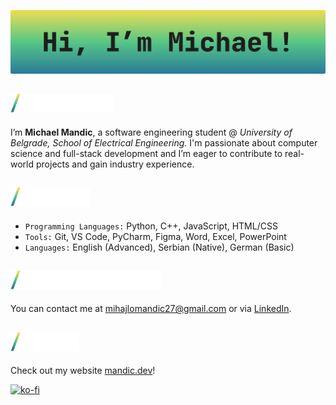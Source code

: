 <a alt="Hi, I'm Michael! A Software Engineer based in Serbia_" href="https://mandic.dev"><img src="banner.svg"/></a>



## <a alt="/About Me" href="https://mandic.dev/#AboutMe"><img src="haboutme.svg" height="30" /></a>

I’m **Michael Mandic**, a software engineering student @ *University of Belgrade, School of Electrical Engineering.*
I'm passionate about computer science and full-stack development and I’m eager to contribute to real-world projects and gain industry experience.


## <a alt="/Skills" href="https://mandic.dev/#Skills"><img src="hskills.svg" height="30" /></a>

- `Programming Languages:` Python, C++, JavaScript, HTML/CSS
- `Tools:` Git, VS Code, PyCharm, Figma, Word, Excel, PowerPoint
- `Languages:` English (Advanced), Serbian (Native), German (Basic)


## <a alt="/Get In Touch" href="https://mandic.dev/#GetInTouch"><img src="hgetintouch.svg" height="30" /></a>

You can contact me at [mihajlomandic27@gmail.com](mailto:mihajlomandic27@gmail.com) or via [LinkedIn](https://www.linkedin.com/in/michael-mandic).

## <a alt="/Links" href="https://mandic.dev/#Links"><img src="hlinks.svg" height="30" /></a>

<p align="left">Check out my website <a target="_blank" href="https://mandic.dev">mandic.dev</a>!</p>

[![ko-fi](https://ko-fi.com/img/githubbutton_sm.svg)](https://ko-fi.com/K3K71FFHA4)
